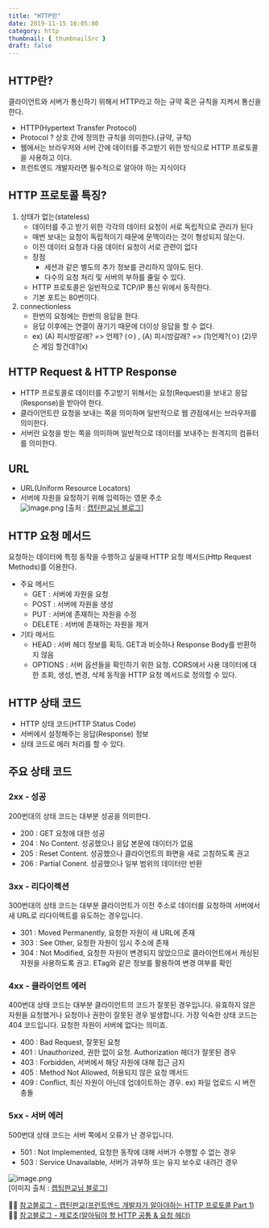 ```yaml
---
title: "HTTP란"
date: 2019-11-15 16:05:80
category: http
thumbnail: { thumbnailSrc }
draft: false
---
```


## HTTP란?
클라이언트와 서버가 통신하기 위해서 HTTP라고 하는 규약 혹은 규칙을 지켜서 통신을 한다.
- HTTP(Hypertext Transfer Protocol)
- Protocol ? 상호 간에 정의한 규칙을 의미한다.(규약, 규칙)
- 웹에서는 브라우저와 서버 간에 데이터를 주고받기 위한 방식으로 HTTP 프로토콜을 사용하고 이다.
- 프런트엔드 개발자라면 필수적으로 알아야 하는 지식이다


## HTTP 프로토콜 특징?
1. 상태가 없는(stateless)
	- 데이터를 주고 받기 위한 각각의 데이터 요청이 서로 독립적으로 관리가 된다
    - 매번 보내는 요청이 독립적이기 때문에 문맥이라는 것이 형성되지 않는다.
    - 이전 데이터 요청과 다음 데이터 요청이 서로 관련이 없다
    - 장점
    	- 세션과 같은 별도의 추가 정보를 관리하지 않아도 된다.
        - 다수의 요청 처리 및 서버의 부하를 줄일 수 있다.
    - HTTP 프로토콜은 일반적으로 TCP/IP 통신 위에서 동작한다.
    - 기본 포트는 80번이다.
2. connectionless
	- 한번의 요청에는 한번의 응답을 한다.
    - 응답 이후에는 연결이 끊기기 때문에 더이상 응답을 할 수 없다.
    - ex) (A) 피시방갈래? => 언제? (ㅇ) , (A) 피시방갈래? => (1)언제?(ㅇ) (2)무슨 게임 할건데?(x)
 
## HTTP Request & HTTP Response
- HTTP 프로토콜로 데이터를 주고받기 위해서는 요청(Request)을 보내고 응답(Response)을 받아야 한다.
- 클라이언트란 요청을 보내는 쪽을 의미하며 일반적으로 웹 관점에서는 브라우저를 의미한다.
- 서버란 요청을 받는 쪽을 의미하며 일반적으로 데이터를 보내주는 원격지의 컴퓨터를 의미한다.

## URL
- URL(Uniform Resource Locators)
- 서버에 자원을 요청하기 위해 입력하는 영문 주소  
![image.png](https://images.velog.io/post-images/yhe228/1b074dc0-3928-11ea-b4ff-9934fa3dcede/image.png)
[출처 : [캡틴판교님 블로그](https://joshua1988.github.io/web-development/http-part1/)]

## HTTP 요청 메서드
요청하는 데이터에 특정 동작을 수행하고 싶을때 HTTP 요청 메서드(Http Request Methods)를 이용한다.  

- 주요 메서드
	- GET : 서버에 자원을 요청
    - POST : 서버에 자원을 생성
    - PUT : 서버에 존재하는 자원을 수정
    - DELETE : 서버에 존재하는 자원을 제거
- 기타 메서드
	- HEAD : 서버 헤더 정보를 획득. GET과 비슷하나 Response Body를 반환하지 않음
	- OPTIONS : 서버 옵션들을 확인하기 위한 요청. CORS에서 사용 데이터에 대한 조회, 생성, 변경, 삭제 동작을 HTTP 요청 메서드로 정의할 수 있다.
    
## HTTP 상태 코드
- HTTP 상태 코드(HTTP Status Code)
- 서버에서 설정해주는 응답(Response) 정보
- 상태 코드로 에러 처리를 할 수 있다.


## 주요 상태 코드
### 2xx - 성공
200번대의 상태 코드는 대부분 성공을 의미한다.

- 200 : GET 요청에 대한 성공
- 204 : No Content. 성공했으나 응답 본문에 데이터가 없음
- 205 : Reset Content. 성공했으나 클라이언트의 화면을 새로 고침하도록 권고
- 206 : Partial Conent. 성공했으나 일부 범위의 데이터만 반환

### 3xx - 리다이렉션
300번대의 상태 코드는 대부분 클라이언트가 이전 주소로 데이터를 요청하여 서버에서 새 URL로 리다이렉트를 유도하는 경우입니다.

- 301 : Moved Permanently, 요청한 자원이 새 URL에 존재
- 303 : See Other, 요청한 자원이 임시 주소에 존재
- 304 : Not Modified, 요청한 자원이 변경되지 않았으므로 클라이언트에서 캐싱된 자원을 사용하도록 권고. ETag와 같은 정보를 활용하여 변경 여부를 확인

### 4xx - 클라이언트 에러
400번대 상태 코드는 대부분 클라이언트의 코드가 잘못된 경우입니다. 유효하지 않은 자원을 요청했거나 요청이나 권한이 잘못된 경우 발생합니다. 가장 익숙한 상태 코드는 404 코드입니다. 요청한 자원이 서버에 없다는 의미죠.

- 400 : Bad Request, 잘못된 요청
- 401 : Unauthorized, 권한 없이 요청. Authorization 헤더가 잘못된 경우
- 403 : Forbidden, 서버에서 해당 자원에 대해 접근 금지
- 405 : Method Not Allowed, 허용되지 않은 요청 메서드
- 409 : Conflict, 최신 자원이 아닌데 업데이트하는 경우. ex) 파일 업로드 시 버전 충돌

### 5xx - 서버 에러
500번대 상태 코드는 서버 쪽에서 오류가 난 경우입니다.

- 501 : Not Implemented, 요청한 동작에 대해 서버가 수행할 수 없는 경우
- 503 : Service Unavailable, 서버가 과부하 또는 유지 보수로 내려간 경우



![image.png](https://images.velog.io/post-images/yhe228/470a2130-3929-11ea-a38d-79c434df4124/image.png)  
[이미지 출처 : [캡팁판교님 블로그](https://joshua1988.github.io/web-development/http-part1/)]


👨‍🏫 [참고블로그 - 캡틴판교(프런트엔드 개발자가 알아야하는 HTTP 프로토콜 Part 1)](https://joshua1988.github.io/web-development/http-part1/)
👨‍🏫 [참고블로그 - 제로초(알아둬야 할 HTTP 공통 & 요청 헤더)](https://www.zerocho.com/category/HTTP/post/5b3ba2d0b3dabd001b53b9db)

